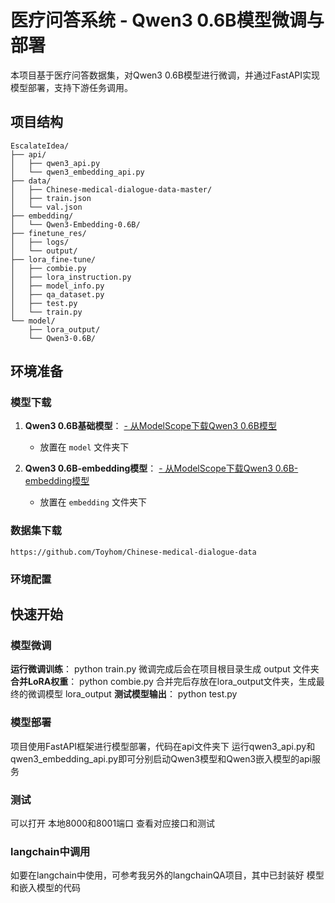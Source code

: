 # 医疗问答系统 - Qwen3 0.6B模型微调与部署

本项目基于医疗问答数据集，对Qwen3 0.6B模型进行微调，并通过FastAPI实现模型部署，支持下游任务调用。

## 项目结构
```
EscalateIdea/
├── api/
│   ├── qwen3_api.py
│   └── qwen3_embedding_api.py
├── data/
│   ├── Chinese-medical-dialogue-data-master/
│   ├── train.json
│   └── val.json
├── embedding/
│   └── Qwen3-Embedding-0.6B/
├── finetune_res/
│   ├── logs/
│   └── output/
├── lora_fine-tune/
│   ├── combie.py
│   ├── lora_instruction.py
│   ├── model_info.py
│   ├── qa_dataset.py
│   ├── test.py
│   └── train.py
└── model/
    ├── lora_output/
    └── Qwen3-0.6B/
```

## 环境准备

### 模型下载

1. **Qwen3 0.6B基础模型**：
   [- 从ModelScope下载Qwen3 0.6B模型](https://www.modelscope.cn/models/Qwen/Qwen3-0.6B)
   - 放置在 `model` 文件夹下

2. **Qwen3 0.6B-embedding模型**：
   [- 从ModelScope下载Qwen3 0.6B-embedding模型](https://www.modelscope.cn/models/Qwen/Qwen3-Embedding-0.6B)
   - 放置在 `embedding` 文件夹下

### 数据集下载
```https://github.com/Toyhom/Chinese-medical-dialogue-data```
### 环境配置

## 快速开始

### 模型微调

**运行微调训练**：
    python train.py
微调完成后会在项目根目录生成 output 文件夹
**合并LoRA权重**：
    python combie.py
合并完后存放在lora_output文件夹，生成最终的微调模型 lora_output
**测试模型输出**：
    python test.py

### 模型部署
项目使用FastAPI框架进行模型部署，代码在api文件夹下
运行qwen3_api.py和qwen3_embedding_api.py即可分别启动Qwen3模型和Qwen3嵌入模型的api服务


### 测试
可以打开 本地8000和8001端口 查看对应接口和测试

### langchain中调用
如要在langchain中使用，可参考我另外的langchainQA项目，其中已封装好 模型和嵌入模型的代码

